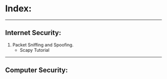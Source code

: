 # Index:
---

## Internet Security:
1. Packet Sniffing and Spoofing.
    - Scapy Tutorial

---
## Computer Security:

